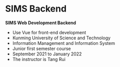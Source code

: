 # SIMS Backend
**SIMS Web Development Backend**

- Use Vue for front-end development
- Kunming University of Science and Technology
- Information Management and Information System
- Junior first semester course
- September 2021 to January 2022
- The instructor is Tang Rui